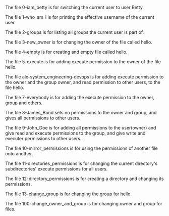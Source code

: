 
The file 0-iam_betty is for switching the current user to user Betty.

The file 1-who_am_i is for printing the effective username of the current user.

The file 2-groups is for listing all groups the current user is part of.

The file 3-new_owner is for changing the owner of the file called hello.

The file 4-empty is for creating and empty file called hello.

The file 5-execute is for adding execute permission to the owner of the file hello.

The file alx-system_engineering-devops is for adding execute permission to the owner and the group owner, and read permission to other users, to the file hello.

The file 7-everybody is for adding the execute permission to the owner, group and others.

The file 8-James_Bond sets no permissions to the owner and group, and gives all permissions to other users.

The file 9-John_Doe is for adding all permissions to the user(owner) and give read and execute permissions to the group, and give write and executer permissions to other users.

The file 10-mirror_permissions is for using the permissions of another file onto another.

The file 11-directories_permissions is for changing the current directory's subdirectories' execute permissions for all users.

The file 12-directory_permissions is for creating a directory and changing its permissions.

The file 13-change_group is for changing the group for hello.

The file 100-change_owner_and_group is for changing owner and group for files.

